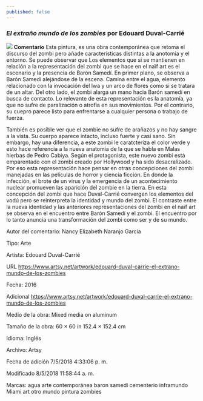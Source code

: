 ```yaml
---
published: false
---
```

### _El extraño mundo de los zombies_ por Edouard Duval-Carrié
![]({{site.baseurl}}/https://www.artsy.net/artwork/edouard-duval-carrie-el-extrano-mundo-de-los-zombies)
**Comentario**
 Esta pintura, es una obra contemporánea que retoma el discurso del zombi pero añade características distintas a la anotomía y el entorno. Se puede observar que Los elementos que si se mantienen en relación a la representación del zombi que se hace en el naïf art es el escenario y la presencia de Barón Samedí. En primer plano, se observa a Barón Samedí alejándose de la escena. Camina entre el agua, elemento relacionado con la invocación del lwa y un arco de flores como si se tratara de un altar. Del otro lado, el zombi alarga un mano hacia Barón samedí en busca de contacto. Lo relevante de esta representación es la anatomía, ya que no sufre de paralización o atrofia en sus movimientos. Por el contrario, su cuepro parece listo para enfrentarse a cualquier persona o trabajo de fuerza.

También es posible ver que el zombie no sufre de arañazos y no hay sangre a la vista. Su cuerpo aparece intacto, incluso fuerte y casi sano. Sin embargo, hay una diferencia, a este zombi le caratcteriza el color verde y esto hace referencia a la nueva anatomía de la que se habla en Malas hierbas de Pedro Cabiya. Según el protagonista, este nuevo zombi está emparentado con el zombi creado por Hollywood y ha sido desacralizado. Por eso esta representación hace pensar en otras concepciones del zombi manejadas en las películas de horror y ciencia ficción. En donde la infección, el brote de un virus y la emergencia de un acontecimiento nuclear promueven las aparición del zombie en la tierra. En esta concepción del zombi que hace Duval-Carrié convergen los elementos del vodú pero se reinterpreta la identidad y mundo del zombi. El contraste entre la nueva identidad y las anteriores representaciones del zombi en el naïf art se observa en el encuentro entre Barón Samedí y el zombi. El encuentro por lo tanto anuncia una transformación del zombi como ser y de su mundo.

Autor del comentario: Nancy Elizabeth Naranjo García


Tipo: Arte

Artista: Edouard Duval-Carrié

URL 	https://www.artsy.net/artwork/edouard-duval-carrie-el-extrano-mundo-de-los-zombies

Fecha: 2016

Adicional 	https://www.artsy.net/artwork/edouard-duval-carrie-el-extrano-mundo-de-los-zombies

Medio de la obra: Mixed media on aluminum

Tamaño de la obra: 60 × 60 in 152.4 × 152.4 cm

Idioma: Inglés

Archivo: Artsy

Fecha de adición 	7/5/2018 4:33:06 p. m.

Modificado 	8/5/2018 11:58:44 a. m.

Marcas: agua arte contemporánea baron samedi cementerio inframundo Miami art otro mundo pintura zombies
